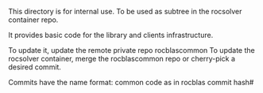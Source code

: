 This directory is for internal use. 
To be used as subtree in the rocsolver container repo.

It provides basic code for the library and clients infrastructure.

To update it, update the remote private repo rocblascommon
To update the rocsolver container, merge the rocblascommon repo or cherry-pick a desired commit.

Commits have the name format:
common code as in rocblas commit hash#
